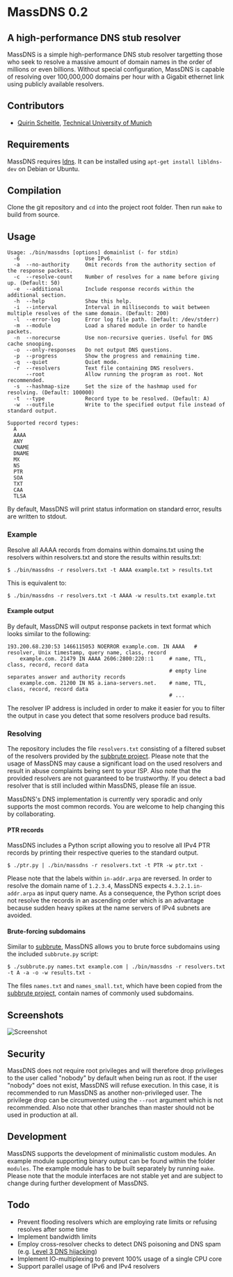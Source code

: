 # MassDNS 0.2
## A high-performance DNS stub resolver

MassDNS is a simple high-performance DNS stub resolver targetting those who seek to resolve a massive amount of domain names in the order of millions or even billions.
Without special configuration, MassDNS is capable of resolving over 100,000,000 domains per hour with a Gigabit ethernet link using publicly available resolvers.

## Contributors
* [Quirin Scheitle](https://github.com/quirins), [Technical University of Munich](https://www.net.in.tum.de/members/scheitle/)

## Requirements
MassDNS requires [ldns](https://www.nlnetlabs.nl/projects/ldns/). It can be installed using `apt-get install libldns-dev` on Debian or Ubuntu.

## Compilation
Clone the git repository and `cd` into the project root folder. Then run `make` to build from source.

## Usage
```
Usage: ./bin/massdns [options] domainlist (- for stdin) 
  -6                     Use IPv6.
  -a  --no-authority     Omit records from the authority section of the response packets.
  -c  --resolve-count    Number of resolves for a name before giving up. (Default: 50)
  -e  --additional       Include response records within the additional section.
  -h  --help             Show this help.
  -i  --interval         Interval in milliseconds to wait between multiple resolves of the same domain. (Default: 200)
  -l  --error-log        Error log file path. (Default: /dev/stderr)
  -m  --module           Load a shared module in order to handle packets.
  -n  --norecurse        Use non-recursive queries. Useful for DNS cache snooping.
  -o  --only-responses   Do not output DNS questions.
  -p  --progress         Show the progress and remaining time.
  -q  --quiet            Quiet mode.
  -r  --resolvers        Text file containing DNS resolvers.
      --root             Allow running the program as root. Not recommended.
  -s  --hashmap-size     Set the size of the hashmap used for resolving. (Default: 100000)
  -t  --type             Record type to be resolved. (Default: A)
  -w  --outfile          Write to the specified output file instead of standard output.

Supported record types:
  A
  AAAA
  ANY
  CNAME
  DNAME
  MX
  NS
  PTR
  SOA
  TXT
  CAA
  TLSA
```
By default, MassDNS will print status information on standard error, results are written to stdout.

### Example
Resolve all AAAA records from domains within domains.txt using the resolvers within resolvers.txt and store the results within results.txt:
```
$ ./bin/massdns -r resolvers.txt -t AAAA example.txt > results.txt
```

This is equivalent to:
```
$ ./bin/massdns -r resolvers.txt -t AAAA -w results.txt example.txt
```

#### Example output
By default, MassDNS will output response packets in text format which looks similar to the following:
```
193.200.68.230:53 1466115053 NOERROR example.com. IN AAAA   # resolver, Unix timestamp, query name, class, record
    example.com. 21479 IN AAAA 2606:2800:220::1     # name, TTL, class, record, record data
                                                    # empty line separates answer and authority records 
    example.com. 21200 IN NS a.iana-servers.net.    # name, TTL, class, record, record data
                                                    # ...
```

The resolver IP address is included in order to make it easier for you to filter the output in case you detect that some resolvers produce bad results.

### Resolving
The repository includes the file `resolvers.txt` consisting of a filtered subset of the resolvers provided by the [subbrute project](https://github.com/TheRook/subbrute).
Please note that the usage of MassDNS may cause a significant load on the used resolvers and result in abuse complaints being sent to your ISP.
Also note that the provided resolvers are not guaranteed to be trustworthy. If you detect a bad resolver that is still included within MassDNS, please file an issue.

MassDNS's DNS implementation is currently very sporadic and only supports the most common records. You are welcome to help changing this by collaborating.

#### PTR records
MassDNS includes a Python script allowing you to resolve all IPv4 PTR records by printing their respective queries to the standard output.
```
$ ./ptr.py | ./bin/massdns -r resolvers.txt -t PTR -w ptr.txt -
```
Please note that the labels within `in-addr.arpa` are reversed. In order to resolve the domain name of `1.2.3.4`, MassDNS expects `4.3.2.1.in-addr.arpa` as input query name.
As a consequence, the Python script does not resolve the records in an ascending order which is an advantage because sudden heavy spikes at the name servers of IPv4 subnets are avoided.

#### Brute-forcing subdomains
Similar to [subbrute](https://github.com/TheRook/subbrute), MassDNS allows you to brute force subdomains using the included `subbrute.py` script:
```
$ ./subbrute.py names.txt example.com | ./bin/massdns -r resolvers.txt -t A -a -o -w results.txt -
```

The files `names.txt` and `names_small.txt`, which have been copied from the [subbrute project](https://github.com/TheRook/subbrute), contain names of commonly used subdomains.

## Screenshots
![Screenshot](https://www.cysec.biz/projects/massdns/screenshots/screenshot1.png)

## Security
MassDNS does not require root privileges and will therefore drop privileges to the user called "nobody" by default when being run as root.
If the user "nobody" does not exist, MassDNS will refuse execution. In this case, it is recommended to run MassDNS as another non-privileged user.
The privilege drop can be circumvented using the `--root` argument which is not recommended.
Also note that other branches than master should not be used in production at all.

## Development
MassDNS supports the development of minimalistic custom modules. An example module supporting binary output can be found within the folder `modules`.
The example module has to be built separately by running `make`.
Please note that the module interfaces are not stable yet and are subject to change during further development of MassDNS.

## Todo
- Prevent flooding resolvers which are employing rate limits or refusing resolves after some time
- Implement bandwidth limits
- Employ cross-resolver checks to detect DNS poisoning and DNS spam (e.g. [Level 3 DNS hijacking](https://web.archive.org/web/20140302064622/http://james.bertelson.me/blog/2014/01/level-3-are-now-hijacking-failed-dns-requests-for-ad-revenue-on-4-2-2-x/))
- Implement IO-multiplexing to prevent 100% usage of a single CPU core
- Support parallel usage of IPv6 and IPv4 resolvers
